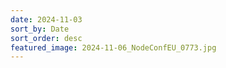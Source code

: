 ```yaml
---
date: 2024-11-03
sort_by: Date
sort_order: desc
featured_image: 2024-11-06_NodeConfEU_0773.jpg
---
```


